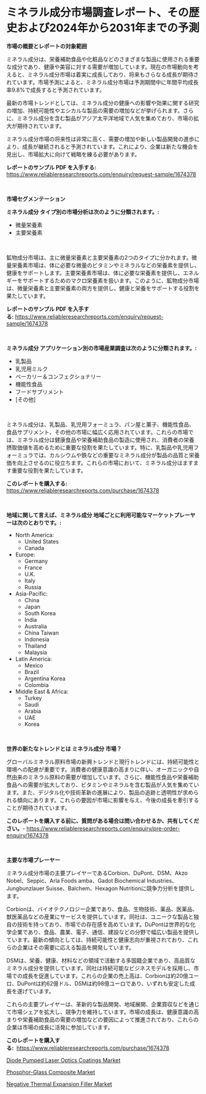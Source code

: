 <p><h1>ミネラル成分市場調査レポート、その歴史および2024年から2031年までの予測</h1></p><p><strong>市場の概要とレポートの対象範囲</strong></p>
<p><p>ミネラル成分は、栄養補助食品や化粧品などのさまざまな製品に使用される重要な成分であり、健康や美容に対する需要が増加しています。現在の市場動向を考えると、ミネラル成分市場は着実に成長しており、将来もさらなる成長が期待されています。市場予測によると、ミネラル成分市場は予測期間中に年間平均成長率9.8%で成長すると予測されています。</p><p>最新の市場トレンドとしては、ミネラル成分の健康への影響や効果に関する研究の増加、持続可能性やエシカルな製品の需要の増加などが挙げられます。さらに、ミネラル成分を含む製品がアジア太平洋地域で人気を集めており、市場の拡大が期待されています。</p><p>ミネラル成分市場の将来性は非常に高く、需要の増加や新しい製品開発の進歩により、成長が継続されると予測されています。これにより、企業は新たな機会を見出し、市場拡大に向けて戦略を練る必要があります。</p></p>
<p><strong>レポートのサンプル PDF を入手する:</strong> <a href="https://www.reliableresearchreports.com/enquiry/request-sample/1674378">https://www.reliableresearchreports.com/enquiry/request-sample/1674378</a></p>
<p>&nbsp;</p>
<p><strong>市場セグメンテーション</strong></p>
<p><strong>ミネラル成分 タイプ別の市場分析は次のように分類されます。:</strong></p>
<p><ul><li>微量栄養素</li><li>主要栄養素</li></ul></p>
<p>&nbsp;</p>
<p><p>鉱物成分市場は、主に微量栄養素と主要栄養素の2つのタイプに分かれます。微量栄養素市場は、体に必要な微量のビタミンやミネラルなどの栄養素を提供し、健康をサポートします。主要栄養素市場は、体に必要な栄養素を提供し、エネルギーをサポートするためのマクロ栄養素を扱います。このように、鉱物成分市場は、微量栄養素と主要栄養素の両方を提供し、健康と栄養をサポートする役割を果たしています。</p></p>
<p><strong>レポートのサンプル PDF を入手する:</strong>&nbsp;<a href="https://www.reliableresearchreports.com/enquiry/request-sample/1674378">https://www.reliableresearchreports.com/enquiry/request-sample/1674378</a></p>
<p>&nbsp;</p>
<p><strong> ミネラル成分 アプリケーション別の市場産業調査は次のように分類されます。:</strong></p>
<p><ul><li>乳製品</li><li>乳児用ミルク</li><li>ベーカリー＆コンフェクショナリー</li><li>機能性食品</li><li>フードサプリメント</li><li>[その他]</li></ul></p>
<p>&nbsp;</p>
<p><p>ミネラル成分は、乳製品、乳児用フォーミュラ、パン屋と菓子、機能性食品、食品サプリメント、その他の市場に幅広く応用されています。これらの市場では、ミネラル成分は健康食品や栄養補助食品の製造に使用され、消費者の栄養摂取価値を高めるために重要な役割を果たしています。特に、乳製品や乳児用フォーミュラでは、カルシウムや鉄などの重要なミネラル成分が製品の品質と栄養価を向上させるのに役立ちます。これらの市場において、ミネラル成分はますます重要な役割を果たしています。</p></p>
<p><strong>このレポートを購入する:</strong>&nbsp; <a href="https://www.reliableresearchreports.com/purchase/1674378">https://www.reliableresearchreports.com/purchase/1674378</a></p>
<p>&nbsp;</p>
<p><strong>地域に関して言えば、ミネラル成分 地域ごとに利用可能なマーケットプレーヤーは次のとおりです。:</strong></p>
<p><ul>
    <li>
        North America:
        <ul>
            <li>United States</li>
            <li>Canada</li>
        </ul>
    </li>
    <li>
        Europe:
        <ul>
            <li>Germany</li>
            <li>France</li>
            <li>U.K.</li>
            <li>Italy</li>
            <li>Russia</li>
        </ul>
    </li>
    <li>
        Asia-Pacific:
        <ul>
            <li>China</li>
            <li>Japan</li>
            <li>South Korea</li>
            <li>India</li>
            <li>Australia</li>
            <li>China Taiwan</li>
            <li>Indonesia</li>
            <li>Thailand</li>
            <li>Malaysia</li>
        </ul>
    </li>
    <li>
        Latin America:
        <ul>
            <li>Mexico</li>
            <li>Brazil</li>
            <li>Argentina Korea</li>
            <li>Colombia</li>
        </ul>
    </li>
    <li>
        Middle East & Africa:
        <ul>
            <li>Turkey</li>
            <li>Saudi</li>
            <li>Arabia</li>
            <li>UAE</li>
            <li>Korea</li>
        </ul>
    </li>
    </ul></p>
<p>&nbsp;</p>
<p><strong>世界の新たなトレンドとは ミネラル成分 市場？</strong></p>
<p><p>グローバルミネラル原料市場の新興トレンドと現行トレンドには、持続可能性と環境への配慮が重要です。消費者の健康意識の高まりに伴い、オーガニックや自然由来のミネラル原料の需要が増加しています。さらに、機能性食品や栄養補助食品への需要が拡大しており、ビタミンやミネラルを含む製品が人気を集めています。また、デジタル化や技術革新の進展により、製品の追跡と透明性が求められる傾向にあります。これらの要因が市場に影響を与え、今後の成長を牽引することが期待されています。</p></p>
<p><strong>このレポートを購入する前に、質問がある場合は問い合わせるか、共有してください。</strong>- <a href="https://www.reliableresearchreports.com/enquiry/pre-order-enquiry/1674378">https://www.reliableresearchreports.com/enquiry/pre-order-enquiry/1674378</a></p>
<p>&nbsp;</p>
<p><strong>主要な市場プレーヤー</strong></p>
<p><p>ミネラル成分市場の主要プレイヤーであるCorbion、DuPont、DSM、Akzo Nobel、Seppic、Arla Foods amba、Gadot Biochemical Industries、Jungbunzlauer Suisse、Balchem、Hexagon Nutritionに競争力分析を提供します。</p><p>Corbionは、バイオテクノロジー企業であり、食品、生物技術、薬品、医薬品、獣医薬品などの産業にサービスを提供しています。同社は、ユニークな製品と独自の技術を持っており、市場での存在感を高めています。DuPontは世界的な化学企業であり、食品、農業、電子、通信、建設などの分野で幅広い製品を提供しています。最新の傾向としては、持続可能性と健康志向が重視されており、これらの企業はその需要に応える製品を開発しています。</p><p>DSMは、栄養、健康、材料などの領域で活動する多国籍企業であり、高品質なミネラル成分を提供しています。同社は持続可能なビジネスモデルを採用し、市場での成長を促進しています。これらの企業の売上高は、Corbionは約20億ユーロ、DuPontは約62億ドル、DSMは約98億ユーロであり、いずれも安定した成長を遂げています。</p><p>これらの主要プレイヤーは、革新的な製品開発、地域展開、企業買収などを通じて市場シェアを拡大し、競争力を維持しています。市場の成長は、健康意識の高まりや栄養補助食品の需要の増加などの要因によって推進されており、これらの企業は市場の成長に活発に参加しています。</p></p>
<p><strong>このレポートを購入する:</strong>&nbsp;&nbsp;<a href="https://www.reliableresearchreports.com/purchase/1674378">https://www.reliableresearchreports.com/purchase/1674378</a></p>
<p><p><a href="https://github.com/juancolorado15/Market-Research-Report-List-1/blob/main/diode-pumped-laser-optics-coatings-market.md">Diode Pumped Laser Optics Coatings Market</a></p><p><a href="https://github.com/dx0328/Market-Research-Report-List-1/blob/main/phosphor-glass-composite-market.md">Phosphor-Glass Composite Market</a></p><p><a href="https://github.com/Glendatilghmankmgz0rbhwpy/Market-Research-Report-List-1/blob/main/negative-thermal-expansion-filler-market.md">Negative Thermal Expansion Filler Market</a></p></p>